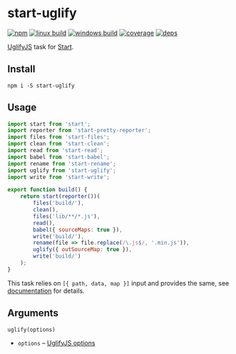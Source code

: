 # start-uglify

[![npm](https://img.shields.io/npm/v/start-uglify.svg?style=flat-square)](https://www.npmjs.com/package/start-uglify)
[![linux build](https://img.shields.io/travis/start-runner/uglify.svg?label=linux&style=flat-square)](https://travis-ci.org/start-runner/uglify)
[![windows build](https://img.shields.io/appveyor/ci/start-runner/uglify.svg?label=windows&style=flat-square)](https://ci.appveyor.com/project/start-runner/uglify)
[![coverage](https://img.shields.io/codecov/c/github/start-runner/uglify.svg?style=flat-square)](https://codecov.io/github/start-runner/uglify)
[![deps](https://img.shields.io/gemnasium/start-runner/uglify.svg?style=flat-square)](https://gemnasium.com/start-runner/uglify)

[UglifyJS](http://lisperator.net/uglifyjs/) task for [Start](https://github.com/start-runner/start).

## Install

```
npm i -S start-uglify
```

## Usage

```js
import start from 'start';
import reporter from 'start-pretty-reporter';
import files from 'start-files';
import clean from 'start-clean';
import read from 'start-read';
import babel from 'start-babel';
import rename from 'start-rename';
import uglify from 'start-uglify';
import write from 'start-write';

export function build() {
    return start(reporter())(
        files('build/'),
        clean(),
        files('lib/**/*.js'),
        read(),
        babel({ sourceMaps: true }),
        write('build/'),
        rename(file => file.replace(/\.js$/, '.min.js')),
        uglify({ outSourceMap: true }),
        write('build/')
    );
}
```

This task relies on `[{ path, data, map }]` input and provides the same, see [documentation](https://github.com/start-runner/start#readme) for details.

## Arguments

`uglify(options)`

* `options` – [UglifyJS options](https://github.com/mishoo/UglifyJS2#the-simple-way)
